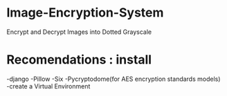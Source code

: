 # Image-Encryption-System
Encrypt and Decrypt Images into Dotted Grayscale
# Recomendations : install
-django
-Pillow 
-Six
-Pycryptodome(for AES encryption standards models)
 -create a  Virtual Environment
 
